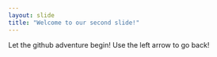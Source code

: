 ```yaml
---
layout: slide
title: "Welcome to our second slide!"
---
```

Let the github adventure begin!
Use the left arrow to go back!
